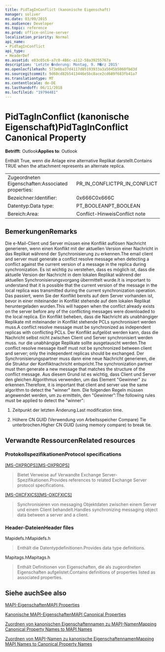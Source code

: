 ```yaml
---
title: PidTagInConflict (kanonische Eigenschaft)
manager: soliver
ms.date: 03/09/2015
ms.audience: Developer
ms.topic: reference
ms.prod: office-online-server
localization_priority: Normal
api_name:
- PidTagInConflict
api_type:
- HeaderDef
ms.assetid: e83c05c6-a7c0-486c-a112-58a39255767a
description: 'Letzte �nderung: Montag, 9. M�rz 2015'
ms.openlocfilehash: 573e0ba37d4117d85193933a3a5045b5060fbd3d
ms.sourcegitcommit: 9d60cd82b5413446e5bc8ace2cd689f683fb41a7
ms.translationtype: MT
ms.contentlocale: de-DE
ms.lasthandoff: 06/11/2018
ms.locfileid: "19794481"
---
```

# <a name="pidtaginconflict-canonical-property"></a><span data-ttu-id="c2658-103">PidTagInConflict (kanonische Eigenschaft)</span><span class="sxs-lookup"><span data-stu-id="c2658-103">PidTagInConflict Canonical Property</span></span>

  
  
<span data-ttu-id="c2658-104">**Betrifft**: Outlook</span><span class="sxs-lookup"><span data-stu-id="c2658-104">**Applies to**: Outlook</span></span> 
  
<span data-ttu-id="c2658-105">Enthält True, wenn die Anlage eine alternative Replikat darstellt.</span><span class="sxs-lookup"><span data-stu-id="c2658-105">Contains TRUE when the attachment represents an alternate replica.</span></span>
  
|||
|:-----|:-----|
|<span data-ttu-id="c2658-106">Zugeordneten Eigenschaften:</span><span class="sxs-lookup"><span data-stu-id="c2658-106">Associated properties:</span></span>  <br/> |<span data-ttu-id="c2658-107">PR_IN_CONFLICT</span><span class="sxs-lookup"><span data-stu-id="c2658-107">PR_IN_CONFLICT</span></span>  <br/> |
|<span data-ttu-id="c2658-108">Bezeichner:</span><span class="sxs-lookup"><span data-stu-id="c2658-108">Identifier:</span></span>  <br/> |<span data-ttu-id="c2658-109">0x666C</span><span class="sxs-lookup"><span data-stu-id="c2658-109">0x666C</span></span>  <br/> |
|<span data-ttu-id="c2658-110">Datentyp:</span><span class="sxs-lookup"><span data-stu-id="c2658-110">Data type:</span></span>  <br/> |<span data-ttu-id="c2658-111">PT_BOOLEAN</span><span class="sxs-lookup"><span data-stu-id="c2658-111">PT_BOOLEAN</span></span>  <br/> |
|<span data-ttu-id="c2658-112">Bereich:</span><span class="sxs-lookup"><span data-stu-id="c2658-112">Area:</span></span>  <br/> |<span data-ttu-id="c2658-113">Conflict-Hinweis</span><span class="sxs-lookup"><span data-stu-id="c2658-113">Conflict note</span></span>  <br/> |
   
## <a name="remarks"></a><span data-ttu-id="c2658-114">Bemerkungen</span><span class="sxs-lookup"><span data-stu-id="c2658-114">Remarks</span></span>

<span data-ttu-id="c2658-115">Die e-Mail-Client und Server müssen eine Konflikt auflösen Nachricht generieren, wenn einen Konflikt mit der aktuellen Version einer Nachricht in das Replikat während der Synchronisierung zu erkennen.</span><span class="sxs-lookup"><span data-stu-id="c2658-115">The email client and server must generate a conflict resolve message when detecting a conflict against the current version of a message in the replica during synchronization.</span></span> <span data-ttu-id="c2658-116">Es ist wichtig zu verstehen, dass es möglich ist, dass die aktuelle Version der Nachricht in dem lokalen Replikat während der aktuellen Synchronisierungsvorgang übermittelt wurde.</span><span class="sxs-lookup"><span data-stu-id="c2658-116">It is important to understand that it is possible that the current version of the message in the local replica was transmitted during the current synchronization operation.</span></span> <span data-ttu-id="c2658-117">Das passiert, wenn Sie der Konflikt bereits auf dem Server vorhanden ist, bevor in einer miteinander in Konflikt stehende auf dem lokalen Replikat heruntergeladen wurden.</span><span class="sxs-lookup"><span data-stu-id="c2658-117">This will happen when the conflict already exists on the server before any of the conflicting messages were downloaded to the local replica.</span></span> <span data-ttu-id="c2658-118">Ein Konflikt beheben, dass die Nachricht als unabhängiger Replikate mit miteinander in Konflikt stehende PCLs synchronisiert werden muss.</span><span class="sxs-lookup"><span data-stu-id="c2658-118">A conflict resolve message must be synchronized as independent replicas with conflicting PCLs.</span></span> <span data-ttu-id="c2658-119">Der Konflikt aufgelöst werden kann, dass die Nachricht selbst nicht zwischen Client und Server synchronisiert werden muss. nur die unabhängige Replikate sollte ausgetauscht werden.</span><span class="sxs-lookup"><span data-stu-id="c2658-119">The conflict resolve message itself must not be synchronized between client and server; only the independent replicas should be exchanged.</span></span> <span data-ttu-id="c2658-120">Der Synchronisierungspartner muss dann eine neue Nachricht generieren, die die Struktur der Konfliktnachricht entspricht.</span><span class="sxs-lookup"><span data-stu-id="c2658-120">The synchronization partner must then generate a new message that matches the structure of the conflict message.</span></span> <span data-ttu-id="c2658-121">Aus diesem Grund ist es wichtig, dass Client und Server den gleichen Algorithmus verwenden, um das Element "Gewinner" zu erkennen.</span><span class="sxs-lookup"><span data-stu-id="c2658-121">Therefore, it is important that client and server use the same algorithm to detect the "winner" item.</span></span> <span data-ttu-id="c2658-122">Die folgenden Regeln müssen angewendet werden, um zu ermitteln, den "Gewinner":</span><span class="sxs-lookup"><span data-stu-id="c2658-122">The following rules must be applied to detect the "winner":</span></span>
  
1. <span data-ttu-id="c2658-123">Zeitpunkt der letzten Änderung.</span><span class="sxs-lookup"><span data-stu-id="c2658-123">Last modification time.</span></span>
    
2. <span data-ttu-id="c2658-124">Höhere CN GUID (Verwendung von Arbeitsspeicher Compare) Tie unterbrochen.</span><span class="sxs-lookup"><span data-stu-id="c2658-124">Higher CN GUID (using memory compare) to break tie.</span></span>
    
## <a name="related-resources"></a><span data-ttu-id="c2658-125">Verwandte Ressourcen</span><span class="sxs-lookup"><span data-stu-id="c2658-125">Related resources</span></span>

### <a name="protocol-specifications"></a><span data-ttu-id="c2658-126">Protokollspezifikationen</span><span class="sxs-lookup"><span data-stu-id="c2658-126">Protocol specifications</span></span>

<span data-ttu-id="c2658-127">[[MS-OXPROPS]](http://msdn.microsoft.com/library/f6ab1613-aefe-447d-a49c-18217230b148%28Office.15%29.aspx)</span><span class="sxs-lookup"><span data-stu-id="c2658-127">[[MS-OXPROPS]](http://msdn.microsoft.com/library/f6ab1613-aefe-447d-a49c-18217230b148%28Office.15%29.aspx)</span></span>
  
> <span data-ttu-id="c2658-128">Bietet Verweise auf Verwandte Exchange Server-Spezifikationen.</span><span class="sxs-lookup"><span data-stu-id="c2658-128">Provides references to related Exchange Server protocol specifications.</span></span>
    
<span data-ttu-id="c2658-129">[[MS-OXCFXICS]](http://msdn.microsoft.com/library/b9752f3d-d50d-44b8-9e6b-608a117c8532%28Office.15%29.aspx)</span><span class="sxs-lookup"><span data-stu-id="c2658-129">[[MS-OXCFXICS]](http://msdn.microsoft.com/library/b9752f3d-d50d-44b8-9e6b-608a117c8532%28Office.15%29.aspx)</span></span>
  
> <span data-ttu-id="c2658-130">Synchronisieren von messaging Objektdaten zwischen einem Server und einem Client behandelt.</span><span class="sxs-lookup"><span data-stu-id="c2658-130">Handles synchronizing messaging object data between a server and a client.</span></span>
    
### <a name="header-files"></a><span data-ttu-id="c2658-131">Header-Dateien</span><span class="sxs-lookup"><span data-stu-id="c2658-131">Header files</span></span>

<span data-ttu-id="c2658-132">Mapidefs.h</span><span class="sxs-lookup"><span data-stu-id="c2658-132">Mapidefs.h</span></span>
  
> <span data-ttu-id="c2658-133">Enthält die Datentypdefinitionen.</span><span class="sxs-lookup"><span data-stu-id="c2658-133">Provides data type definitions.</span></span>
    
<span data-ttu-id="c2658-134">Mapitags.h</span><span class="sxs-lookup"><span data-stu-id="c2658-134">Mapitags.h</span></span>
  
> <span data-ttu-id="c2658-135">Enthält Definitionen von Eigenschaften, die als zugeordneten Eigenschaften aufgelistet.</span><span class="sxs-lookup"><span data-stu-id="c2658-135">Contains definitions of properties listed as associated properties.</span></span>
    
## <a name="see-also"></a><span data-ttu-id="c2658-136">Siehe auch</span><span class="sxs-lookup"><span data-stu-id="c2658-136">See also</span></span>



[<span data-ttu-id="c2658-137">MAPI-Eigenschaften</span><span class="sxs-lookup"><span data-stu-id="c2658-137">MAPI Properties</span></span>](mapi-properties.md)
  
[<span data-ttu-id="c2658-138">Kanonische MAPI-Eigenschaften</span><span class="sxs-lookup"><span data-stu-id="c2658-138">MAPI Canonical Properties</span></span>](mapi-canonical-properties.md)
  
[<span data-ttu-id="c2658-139">Zuordnen von kanonischen Eigenschaftennamen zu MAPI-Namen</span><span class="sxs-lookup"><span data-stu-id="c2658-139">Mapping Canonical Property Names to MAPI Names</span></span>](mapping-canonical-property-names-to-mapi-names.md)
  
[<span data-ttu-id="c2658-140">Zuordnen von MAPI-Namen zu kanonische Eigenschaftennamen</span><span class="sxs-lookup"><span data-stu-id="c2658-140">Mapping MAPI Names to Canonical Property Names</span></span>](mapping-mapi-names-to-canonical-property-names.md)

